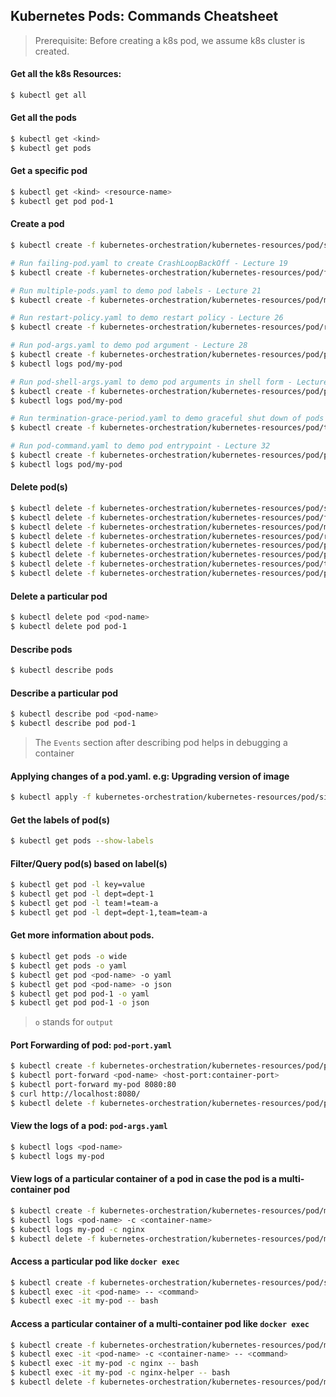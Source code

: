 ## Kubernetes Pods: Commands Cheatsheet

> Prerequisite: Before creating a k8s pod, we assume k8s cluster is created.

#### Get all the k8s Resources:
```bash
$ kubectl get all
```

#### Get all the pods
```bash
$ kubectl get <kind>
$ kubectl get pods
```

#### Get a specific pod
```bash
$ kubectl get <kind> <resource-name>
$ kubectl get pod pod-1
```

#### Create a pod
```bash
$ kubectl create -f kubernetes-orchestration/kubernetes-resources/pod/simple-pod.yaml

# Run failing-pod.yaml to create CrashLoopBackOff - Lecture 19
$ kubectl create -f kubernetes-orchestration/kubernetes-resources/pod/failing-pod.yaml

# Run multiple-pods.yaml to demo pod labels - Lecture 21
$ kubectl create -f kubernetes-orchestration/kubernetes-resources/pod/multiple-pods.yaml

# Run restart-policy.yaml to demo restart policy - Lecture 26
$ kubectl create -f kubernetes-orchestration/kubernetes-resources/pod/restart-policy.yaml

# Run pod-args.yaml to demo pod argument - Lecture 28
$ kubectl create -f kubernetes-orchestration/kubernetes-resources/pod/pod-args.yaml
$ kubectl logs pod/my-pod

# Run pod-shell-args.yaml to demo pod arguments in shell form - Lecture 30
$ kubectl create -f kubernetes-orchestration/kubernetes-resources/pod/pod-shell-args.yaml
$ kubectl logs pod/my-pod

# Run termination-grace-period.yaml to demo graceful shut down of pods - Lecture 31
$ kubectl create -f kubernetes-orchestration/kubernetes-resources/pod/termination-grace-period.yaml

# Run pod-command.yaml to demo pod entrypoint - Lecture 32
$ kubectl create -f kubernetes-orchestration/kubernetes-resources/pod/pod-command.yaml
$ kubectl logs pod/my-pod
```

#### Delete pod(s)
```bash
$ kubectl delete -f kubernetes-orchestration/kubernetes-resources/pod/simple-pod.yaml
$ kubectl delete -f kubernetes-orchestration/kubernetes-resources/pod/failing-pod.yaml
$ kubectl delete -f kubernetes-orchestration/kubernetes-resources/pod/multiple-pods.yaml
$ kubectl delete -f kubernetes-orchestration/kubernetes-resources/pod/restart-policy.yaml
$ kubectl delete -f kubernetes-orchestration/kubernetes-resources/pod/pod-args.yaml
$ kubectl delete -f kubernetes-orchestration/kubernetes-resources/pod/pod-shell-args.yaml
$ kubectl delete -f kubernetes-orchestration/kubernetes-resources/pod/termination-grace-period.yaml
$ kubectl delete -f kubernetes-orchestration/kubernetes-resources/pod/pod-command.yaml
```

#### Delete a particular pod
```bash
$ kubectl delete pod <pod-name>
$ kubectl delete pod pod-1
```

#### Describe pods
```bash
$ kubectl describe pods
```

#### Describe a particular pod
```bash
$ kubectl describe pod <pod-name>
$ kubectl describe pod pod-1
```

> The `Events` section after describing pod helps in debugging a container

#### Applying changes of a pod.yaml. e.g: Upgrading version of image
```bash
$ kubectl apply -f kubernetes-orchestration/kubernetes-resources/pod/simple-pod.yaml
```

#### Get the labels of pod(s)
```bash
$ kubectl get pods --show-labels
```

#### Filter/Query pod(s) based on label(s)
```bash
$ kubectl get pod -l key=value
$ kubectl get pod -l dept=dept-1
$ kubectl get pod -l team!=team-a
$ kubectl get pod -l dept=dept-1,team=team-a
```

#### Get more information about pods.
```bash
$ kubectl get pods -o wide
$ kubectl get pods -o yaml
$ kubectl get pod <pod-name> -o yaml
$ kubectl get pod <pod-name> -o json
$ kubectl get pod pod-1 -o yaml
$ kubectl get pod pod-1 -o json
```
> `o` stands for `output`

#### Port Forwarding of pod: `pod-port.yaml`
```bash
$ kubectl create -f kubernetes-orchestration/kubernetes-resources/pod/pod-port.yaml
$ kubectl port-forward <pod-name> <host-port:container-port>
$ kubectl port-forward my-pod 8080:80
$ curl http://localhost:8080/
$ kubectl delete -f kubernetes-orchestration/kubernetes-resources/pod/pod-port.yaml
```

#### View the logs of a pod: `pod-args.yaml`
```bash
$ kubectl logs <pod-name>
$ kubectl logs my-pod
```

#### View logs of a particular container of a pod in case the pod is a multi-container pod
```bash
$ kubectl create -f kubernetes-orchestration/kubernetes-resources/pod/multi-container-pod.yaml
$ kubectl logs <pod-name> -c <container-name>
$ kubectl logs my-pod -c nginx
$ kubectl delete -f kubernetes-orchestration/kubernetes-resources/pod/multi-container-pod.yaml
```

#### Access a particular pod like `docker exec`
```bash
$ kubectl create -f kubernetes-orchestration/kubernetes-resources/pod/simple-pod.yaml
$ kubectl exec -it <pod-name> -- <command>
$ kubectl exec -it my-pod -- bash
```

#### Access a particular container of a multi-container pod like `docker exec`
```bash
$ kubectl create -f kubernetes-orchestration/kubernetes-resources/pod/multi-container-pod.yaml
$ kubectl exec -it <pod-name> -c <container-name> -- <command>
$ kubectl exec -it my-pod -c nginx -- bash
$ kubectl exec -it my-pod -c nginx-helper -- bash
$ kubectl delete -f kubernetes-orchestration/kubernetes-resources/pod/multi-container-pod.yaml
```

